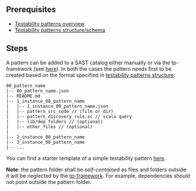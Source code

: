 ## Prerequisites
- [Testability patterns overview](./Testability-Patterns.md)
- [Testability patterns structure/schema](./Testability-patterns-structure.md)

## Steps
A pattern can be added to a SAST catalog either manually or via the tp-framework (see [here](https://github.com/testable-eu/sast-tp-framework)). In both the cases the pattern needs first to be created based on the format specified in [testability patterns structure](./testability-patterns-structure.md):

```
00_pattern_name
|-- 00_pattern_name.json
|-- README.md
|-- 1_instance_00_pattern_name
|   |-- 1_instance_00_pattern_name.json
|   |-- pattern_src_code // (file or dir)
|   |-- pattern_discovery_rule.sc // scala query
|   |-- lib/dep folders // (optional)
|   |-- other_files // (optional)
|
|-- 2_instance_00_pattern_name
|-- 3_instance_00_pattern_name
|-- ...

```

You can find a starter template of a simple testability pattern [here](https://github.com/testable-eu/sast-testability-patterns/tree/master/pattern_template).


**Note**: the pattern folder shall be _self-contained_ as files and folders outside it will be neglected by the [tp-framework](https://github.com/testable-eu/sast-tp-framework). For example, dependencies should not point outside the pattern folder.

